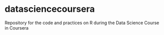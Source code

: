# datasciencecoursera
Repository for the code and practices on R during the Data Science Course in Coursera
